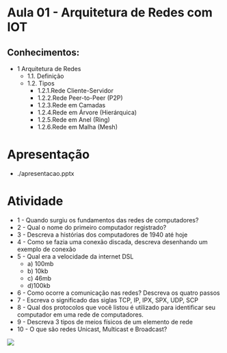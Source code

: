 # Aula 01 -  Arquitetura de Redes com IOT
## Conhecimentos:
- 1 Arquitetura de Redes
	- 1.1. Definição
	- 1.2. Tipos
		- 1.2.1.Rede Cliente-Servidor
		- 1.2.2.Rede Peer-to-Peer (P2P)
		- 1.2.3.Rede em Camadas
		- 1.2.4.Rede em Árvore (Hierárquica)
		- 1.2.5.Rede em Anel (Ring)
		- 1.2.6.Rede em Malha (Mesh)

# Apresentação
- ./apresentacao.pptx

# Atividade
- 1 - Quando surgiu os fundamentos das redes de computadores?
- 2 - Qual o nome do primeiro computador registrado?
- 3 - Descreva a histórias dos computadores de 1940 até hoje
- 4 - Como se fazia uma conexão discada, descreva desenhando um exemplo de conexão
- 5 - Qual era a velocidade da internet DSL
	- a) 100mb
	- b) 10kb
	- c) 46mb
	- d)100kb
- 6 - Como ocorre a comunicação nas redes? Descreva os quatro passos
- 7 - Escreva o significado das siglas TCP, IP, IPX, SPX, UDP, SCP
- 8 - Qual dos protocolos que você listou é utilizado para identificar seu computador em uma rede de computadores.
- 9 - Descreva 3 tipos de meios físicos de um elemento de rede
- 10 - O que são redes Unicast, Multicast e Broadcast?

<img src="/BZoN.gif">



